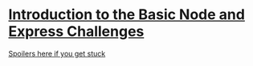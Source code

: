 # [Introduction to the Basic Node and Express Challenges](https://www.freecodecamp.org/learn/apis-and-microservices/basic-node-and-express/)

[Spoilers here if you get stuck](https://usefulprogrammer.org/meet-the-node-console-basic-node-and-express-free-code-camp/)
